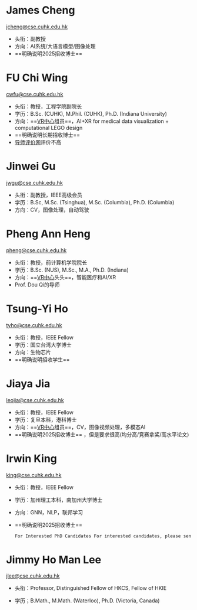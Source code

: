 # James Cheng

jcheng@cse.cuhk.edu.hk

- 头衔：副教授
- 方向：AI系统/大语言模型/图像处理
- ==明确说明2025招收博士== 

# FU Chi Wing

cwfu@cse.cuhk.edu.hk

- 头衔：教授，工程学院副院长
- 学历：B.Sc. (CUHK), M.Phil. (CUHK), Ph.D. (Indiana University)
- 方向：==[VR中心](https://appsrv.cse.cuhk.edu.hk/~vrcentre/)组员==，AI+XR for medical data visualization + computational LEGO design
- ==明确说明长期招收博士== 
- [导师评价网](https://rms3.apachecn.org/0789/)评价不高

# Jinwei Gu

jwgu@cse.cuhk.edu.hk

- 头衔：副教授，IEEE高级会员
- 学历：B.Sc, M.Sc. (Tsinghua), M.Sc. (Columbia), Ph.D. (Columbia)
- 方向：CV，图像处理，自动驾驶

# Pheng Ann Heng

pheng@cse.cuhk.edu.hk

- 头衔：教授，前计算机学院院长
- 学历：B.Sc. (NUS), M.Sc., M.A., Ph.D. (Indiana)
- 方向：==[VR中心](https://appsrv.cse.cuhk.edu.hk/~vrcentre/)头头==，智能医疗和AI/XR
- Prof. Dou Qi的导师

# Tsung-Yi Ho

tyho@cse.cuhk.edu.hk

- 头衔：教授，IEEE Fellow
- 学历：国立台湾大学博士
- 方向：生物芯片
- ==明确说明招收学生== 

# Jiaya Jia

leojia@cse.cuhk.edu.hk

- 头衔：教授，IEEE Fellow
- 学历：复旦本科，港科博士
- 方向：==[VR中心](https://appsrv.cse.cuhk.edu.hk/~vrcentre/)组员==，CV，图像视频处理，多模态AI
- ==明确说明2025招收博士== ，但是要求很高(均分高/竞赛拿奖/高水平论文)

# Irwin King

king@cse.cuhk.edu.hk

- 头衔：教授，IEEE Fellow

- 学历：加州理工本科，南加州大学博士

- 方向：GNN，NLP，联邦学习

- ==明确说明2025招收博士== 

  ```txt
  For Interested PhD Candidates For interested candidates, please send your CV, a publication list, and a brief (1-2 page) statement of your research interests to Prof. Irwin King
  ```

# Jimmy Ho Man Lee

jlee@cse.cuhk.edu.hk

- 头衔：Professor, Distinguished Fellow of HKCS, Fellow of HKIE

- 学历；B.Math., M.Math. (Waterloo), Ph.D. (Victoria, Canada)



